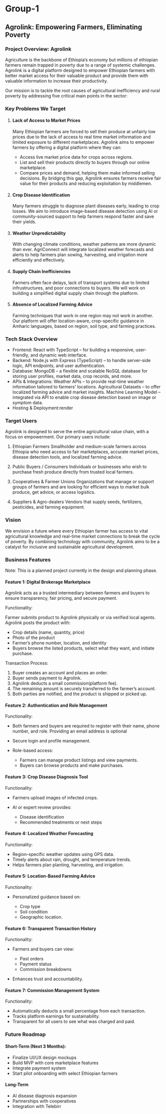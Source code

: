 # Group-1
## Agrolink: Empowering Farmers, Eliminating Poverty
### Project Overview: Agrolink
Agriculture is the backbone of Ethiopia’s economy but millions of ethiopian farmers remain trapped in poverty due to a range of systemic challenges. Agrolink is a digital platform designed to empower Ethiopian farmers with better market access for their valuable product and provide them with valuable information to increase their productivity.

Our mission is to tackle the root causes of agricultural inefficiency and rural poverty by addressing five critical main points in the sector:
### Key Problems We Target
1. #### Lack of Access to Market Prices
   Many Ethiopian farmers are forced to sell their produce at unfairly low prices due to the lack of access to real time market information and limited exposure to             different marketplaces.
   Agrolink aims to empower farmers by offering a digital platform where they can:
     * Access live market price data for crops across regions.
     * List and sell their products directly to buyers through our online marketplace.
     * Compare prices and demand, helping them make informed selling decisions.
   By bridging this gap, Agrolink ensures farmers receive fair value for their products and reducing exploitation by middlemen.

2. #### Crop Disease Identification
   Many farmers struggle to diagnose plant diseases early, leading to crop losses. We aim to introduce image-based disease detection using AI or community-sourced support      to help farmers respond faster and save their yields.
3. #### Weather Unpredictability
   With changing climate conditions, weather patterns are more dynamic than ever. AgriConnect will integrate localized weather forecasts and alerts to help farmers plan         sowing, harvesting, and irrigation more efficiently and effectively.
4. #### Supply Chain Inefficiencies
   Farmers often face delays, lack of transport systems due to limited infrustructures, and poor connections to buyers. We will work on building a simplified digital supply     chain through the platform.
5. #### Absence of Localized Farming Advice
   Farming techniques that work in one region may not work in another. Our platform will offer location-aware, crop-specific guidance in Amharic languages, based on region,    soil type, and farming practices.


### Tech Stack Overview
- Frontend:
  React with TypeScript – for building a responsive, user-friendly, and dynamic web interface.
- Backend:
  Node.js with Express (TypeScript) – to handle server-side logic, API endpoints, and user authentication.
- Database:
  MongoDB – a flexible and scalable NoSQL database for storing user profiles, market data, crop records, and more.
- APIs & Integrations:
  Weather APIs – to provide real-time weather information tailored to farmers' locations.
  Agricultural Datasets – to offer localized farming advice and market insights.
  Machine Learning Model – integrated via API to enable crop disease detection based on image or symptom data.
- Hosting & Deployment:render

### Target Users
Agrolink is designed to serve the entire agricultural value chain, with a focus on empowerment. Our primary users include:

1. Ethiopian Farmers
Smallholder and medium-scale farmers across Ethiopia who need access to fair marketplaces, accurate market prices, disease detection tools, and localized farming advice.

2. Public Buyers / Consumers
Individuals or businesses who wish to purchase fresh produce directly from trusted local farmers.

3. Cooperatives & Farmer Unions
Organizations that manage or support groups of farmers and are looking for efficient ways to market bulk produce, get advice, or access logistics.

4. Suppliers & Agro-dealers
Vendors that supply seeds, fertilizers, pesticides, and farming equipment.
  

### Vision
We envision a future where every Ethiopian farmer has access to vital agricultural knowledge and real-time market connections to break the cycle of poverty. By combining technology with community, Agrolink aims to be a catalyst for inclusive and sustainable agricultural development.

### Business Features

Note: This is a planned project currently in the design and planning phase.

#### Feature 1: Digital Brokerage Marketplace

Agrolink acts as a trusted intermediary between farmers and buyers to ensure transparency, fair pricing, and secure payment.

Functionality:

Farmer submits product to Agrolink physically or via verified local agents.
Agrolink posts the product with:

  * Crop details (name, quantity, price)
  * Photo of the product
  * Farmer’s phone number, location, and identity
* Buyers browse the listed products, select what they want, and initiate purchase.

Transaction Process:

1. Buyer creates an account and places an order.
2. Buyer sends payment to Agrolink.
3. Agrolink deducts a small commission(platform fee).
4. The remaining amount is securely transferred to the farmer’s account.
5. Both parties are notified, and the product is shipped or picked up.

#### Feature 2: Authentication and Role Management

Functionality:

* Both farmers and buyers are required to register with their name, phone number, and role. Providing an email address is optional
* Secure login and profile management.
* Role-based access:

  * Farmers can manage product listings and view payments.
  * Buyers can browse products and make purchases.

#### Feature 3: Crop Disease Diagnosis Tool

Functionality:

* Farmers upload images of infected crops.
* AI or expert review provides:

  * Disease identification
  * Recommended treatments or next steps

#### Feature 4: Localized Weather Forecasting

Functionality:

* Region-specific weather updates using GPS data.
* Timely alerts about rain, drought, and temperature trends.
* Helps farmers plan planting, harvesting, and irrigation.

#### Feature 5: Location-Based Farming Advice

Functionality:

* Personalized guidance based on:

  * Crop type
  * Soil condition
  * Geographic location.


#### Feature 6: Transparent Transaction History

Functionality:

* Farmers and buyers can view:

  * Past orders
  * Payment status
  * Commission breakdowns
* Enhances trust and accountability.
#### Feature 7: Commission Management System

Functionality:

* Automatically deducts a small percentage from each transaction.
* Tracks platform earnings for sustainability.
* Transparent for all users to see what was charged and paid.
   
### Future Roadmap

 #### Short-Term (Next 3 Months):
 * Finalize UI/UX design mockups
 * Build MVP with core marketplace features
 * Integrate payment system 
 * Start pilot onboarding with select Ethiopian farmers
 
 #### Long-Term 
 * AI disease diagnosis expansion
 * Partnerships with cooperatives
 * Integration with Telebirr 

 







